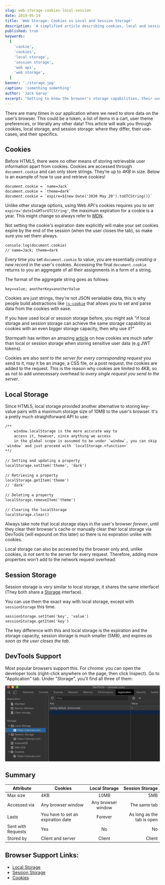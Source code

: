 ```yaml
---
slug: web-storage-cookies-local-session
date: 2019-05-19
title: 'Web Storage: Cookies vs Local and Session Storage'
description: 'A simplified article describing cookies, local and session storage.'
published: true
keywords:
  [
    'cookie',
    'cookies',
    'local storage',
    'session storage',
    'web api',
    'web storage',
  ]
banner: './storage.jpg'
caption: 'something something'
author: 'Jack Garay'
excerpt: "Getting to know the browser's storage capabilities, their use cases, differences, and specifics."
---
```


There are many times in our application where we need to store data on the user’s browser. This could be a token, a list of items in a cart, user theme preferences, or literally any other data! This article will walk you through cookies, local storage, and session storage: where they differ, their use-cases, and their specifics.

## Cookies

Before HTML5, there were no other means of storing retrievable user information apart from cookies. Cookies are accessed through `document.cookie` and can only store strings. They’re up to _4KB_ in size. Below is an example of how to use and retrieve cookies!

```
document.cookie = `name=Jack`
document.cookie = `theme=dark`
document.cookie = `expire=${new Date('2030 May 20').toUTCString()}`
```

Unlike other storage options, using Web API's cookies requires you to set `expire='dateInGMTorUTCString'`, the maximum expiration for a cookie is a year. This might change so always refer to [MDN](https://developer.mozilla.org/en-US/docs/Web/API/Document/cookie).

Not setting the cookie's expiration date explicitly will make your set cookies expire by the end of the session (when the user closes the tab), so make sure you set them always.

```
console.log(document.cookie)
// name=Jack; theme=dark
```

Every time you set `document.cookie` to value, you are essentially _creating a new record_ in the user's cookies. Accessing the final `document.cookie` returns to you an aggregate of all their assignments in a form of a string.

The format of the aggregate string goes as follows:

```
key=value; anotherKey=anotherValue
```

Cookies are just strings, they're not JSON serialiable data, this is why people build abstractions like [`js-cookie`](https://github.com/js-cookie/js-cookie) that allows you to set and parse data from the cookies with ease.

If you have used local or session storage before, you might ask "if local storage and session storage can achieve the same storage capability as cookies with an even bigger storage capacity, then why use it?"

Stormpath has written an amazing [article](https://stormpath.com/blog/where-to-store-your-jwts-cookies-vs-html5-web-storage) on how cookies are much safer than local or session storage when storing sensitive user data (e.g JWT tokens).

Cookies are also _sent to the server for every corresponding request_ you send to it, may it be an image, a CSS file, or a post request, the cookies are added to the request. This is the reason why cookies are limited to 4KB, so as not to add unnecessary overhead to _every single request you send to the server_.

## Local Storage

Since HTML5, local storage provided another alternative to storing key-value pairs with a maximum storage size of 10MB to the user's browser. It's a pretty much straightforward API to use:

```
/**
    window.localStorage is the more accurate way to
    access it, however, since anything we access
    in the global scope is assumed to be under `window`, you can skip `window` and just proceed with `localStorage.<function>`
**/

// Setting and updating a property
localStorage.setItem('theme', 'dark')

// Retrieving a property
localStorage.getItem('theme')
// 'dark'

// Deleting a property
localStorage.removeItem('theme')

// Clearing the localStorage
localStorage.clear()
```

Always take note that local storage stays in the user's browser _forever_, until they clear their browser's cache or manually clear their local storage via DevTools (will expound on this later) so there is no expiration unlike with cookies.

Local storage can also be accessed by the browser only and, unlike cookies, is _not_ sent to the server for every request. Therefore, adding more properties won't add to the network request overhead.

## Session Storage

Session storage is very similar to local storage, it shares the same interface! (They both share a [Storage](https://developer.mozilla.org/en-US/docs/Web/API/Storage) interface).

You can use them the exact way with local storage, except with `sessionStorage` this time.

```
sessionStorage.setItem('key', 'value')
sessionStorage.getItem('key')
```

The key difference with this and local storage is the expiration and the storage capacity, session storage is much smaller (5MB), and expires _as soon as the user closes the tab_.

## DevTools Support

Most popular browsers support this. For chrome: you can open the developer tools (right-click anywhere on the page, then click Inspect). Go to "Application" tab. Under "Storage", you'll find all three of them:

![alt text](./devtools.png 'Logo Title Text 1')

## Summary

| Attribute          | Cookies                            |   Local Storage    |            Session Storage |
| ------------------ | ---------------------------------- | :----------------: | -------------------------: |
| Max size           | 4KB                                |        10MB        |                        5MB |
| Accessed via       | Any browser window                 | Any browser window |               The same tab |
| Lasts              | You have to set an expiration date |      Forever       | As long as the tab is open |
| Sent with Requests | Yes                                |         No         |                         No |
| Stored by          | Client and server                  |       Client       |                     Client |

## Browser Support Links:

- [Local Storage](https://caniuse.com/#search=localstorage)
- [Session Storage](https://caniuse.com/#search=localstorage)
- [Cookies](https://caniuse.com/#search=cookie)
